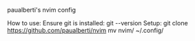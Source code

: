 paualberti's nvim config

How to use:
Ensure git is installed:
    git --version
Setup:
    git clone https://github.com/paualberti/nvim
    mv nvim/ ~/.config/
